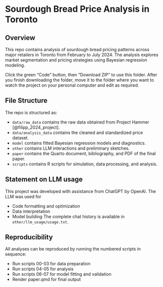 # Sourdough Bread Price Analysis in Toronto

## Overview

This repo contains analysis of sourdough bread pricing patterns across major retailers in Toronto from February to July 2024. The analysis explores market segmentation and pricing strategies using Bayesian regression modeling.

Click the green “Code” button, then “Download ZIP” to use this folder. After you finish downloading the folder, move it to the folder where you want to watch the project on your personal computer and edit as required.

## File Structure

The repo is structured as:

-   `data/raw_data` contains the raw data obtained from Project Hammer [@filipp_2024_project].
-   `data/analysis_data` contains the cleaned and standardized price dataset.
-   `model` contains fitted Bayesian regression models and diagnostics.
-   `other` contains LLM interactions and preliminary sketches.
-   `paper`  contains the Quarto document, bibliography, and PDF of the final paper.
-   `scripts` contains R scripts for simulation, data processing, and analysis.

## Statement on LLM usage

This project was developed with assistance from ChatGPT by OpenAI. The LLM was used for
-	Code formatting and optimization
-	Data interpretation
-	Model building
The complete chat history is available in `other/llm_usage/usage.txt`.

## Reproducibility

All analyses can be reproduced by running the numbered scripts in sequence:
-	Run scripts 00-03 for data preparation
-	Run scripts 04-05 for analysis
-	Run scripts 06-07 for model fitting and validation
-	Render paper.qmd for final output
